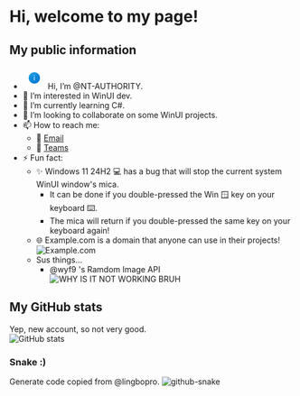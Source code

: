 # Hi, welcome to my page!
## My public information
-  <img src="https://raw.githubusercontent.com/NT-AUTHORITY/NT-AUTHORITY/refs/heads/main/assets/avatar-256.png" alt="Logo" style="width: 20px; height: auto; margin: 10px;"></img> Hi, I’m @NT-AUTHORITY. 
- 👀 I’m interested in WinUI dev.
- 🌱 I’m currently learning C#.
- 💞️ I’m looking to collaborate on some WinUI projects.
- 📫 How to reach me:
  - 📧 [Email](mailto:lukez@lukezhang.win)
  - 🛜 [Teams](https://teams.live.com/l/invite/FEAEHZkEm1WOq9sHgE)
- ⚡ Fun fact:
  - ✨ Windows 11 24H2 💻 has a bug that will stop the current system WinUI window's mica.
    - It can be done if you double-pressed the Win 🪟 key on your keyboard ⌨️.
    - The mica will return if you double-pressed the same key on your keyboard again!
  - 🌐 Example.com is a domain that anyone can use in their projects!
    ![Example.com](https://github.com/NT-AUTHORITY/NT-AUTHORITY/blob/main/Images/example.com.png?raw=true)
  - Sus things...
    - @wyf9 's Ramdom Image API  
      <img alt="WHY IS IT NOT WORKING BRUH" src="https://imgapi.siiway.top/image"/>
## My GitHub stats
Yep, new account, so not very good.  
<img alt="GitHub stats" src="https://github-readme-stats.vercel.app/api?username=NT-AUTHORITY&amp;theme=vue&amp;show_icons=true&hide_border=true" width="500"/>
### Snake :)
Generate code copied from @lingbopro.
<picture>
  <source media="(prefers-color-scheme: dark)" srcset="github-snake-dark.svg" />
  <source media="(prefers-color-scheme: light)" srcset="github-snake.svg" />
  <img alt="github-snake" src="github-snake.svg" />
</picture>
